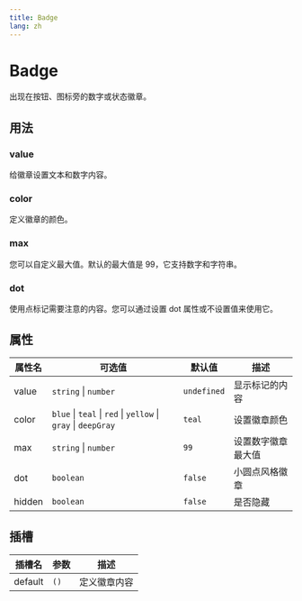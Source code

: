 ```yaml
---
title: Badge
lang: zh
---
```


# Badge

出现在按钮、图标旁的数字或状态徽章。

## 用法

### value

给徽章设置文本和数字内容。

<demo src="../../../example/badge/value.vue"></demo>

### color

定义徽章的颜色。

<demo src="../../../example/badge/colors.vue"></demo>

### max

您可以自定义最大值。默认的最大值是 99，它支持数字和字符串。

<demo src="../../../example/badge/max.vue"></demo>

### dot

使用点标记需要注意的内容。您可以通过设置 dot 属性或不设置值来使用它。

<demo src="../../../example/badge/dot.vue"></demo>

## 属性

| 属性名 | 可选值                                                        | 默认值      | 描述               |
| ------ | ------------------------------------------------------------- | ----------- | ------------------ |
| value  | `string` \| `number`                                          | `undefined` | 显示标记的内容     |
| color  | `blue` \| `teal` \| `red` \| `yellow` \| `gray` \| `deepGray` | `teal`      | 设置徽章颜色       |
| max    | `string` \| `number`                                          | `99`        | 设置数字徽章最大值 |
| dot    | `boolean`                                                     | `false`     | 小圆点风格徽章     |
| hidden | `boolean`                                                     | `false`     | 是否隐藏           |

## 插槽

| 插槽名  | 参数 | 描述         |
| ------- | ---- | ------------ |
| default | `()` | 定义徽章内容 |
